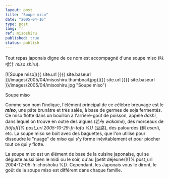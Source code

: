 ```yaml
---
layout: post
title: "Soupe miso"
date: "2005-04-16"
type: post
lang: fr
ref: misoshiru
published: true
status: publish
---
```




Tout repas japonais digne de ce nom est accompagné d'une soupe miso (味噌汁 _miso shiru_).

 

[![Soupe miso]({{ site.url }}{{ site.baseurl }}/images/2005/04/misoshiru.thumbnail.jpg)]({{ site.url }}{{ site.baseurl }}/images/2005/04/misoshiru.jpg "Soupe miso")

Soupe miso

Comme son nom l'indique, l'élément principal de ce célèbre breuvage est le **_miso_**, une pâte brunâtre et très salée, à base de germes de soja fermentés. Ce miso flotte dans un bouillon à l'arrière-goût de poisson, appelé _dashi_, dans lequel on trouve en outre des algues (若布 _wakame_), des morceaux de _[tôfu]({% post_url 2005-10-29-fr-tofu %})_ (豆腐), des palourdes (鯏 _asari_), etc. La soupe miso se boit avec des baguettes, que l'on utilise pour dissoudre le "nuage" de _miso_ qui s'y forme inévitablement et pour piocher tout ce qui y flotte.

La soupe miso est un élément de base de la cuisine japonaise, qui se déguste aussi bien le midi ou le soir, qu'au [petit déjeuner]({% post_url 2004-12-05-fr-choshoku %}). Cependant, les Japonais vous le diront, le goût de la soupe miso est différent dans chaque famille.


